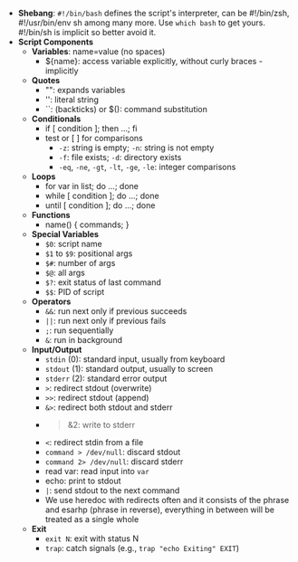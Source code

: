 - **Shebang**: `#!/bin/bash` defines the script's interpreter, can be #!/bin/zsh, #!/usr/bin/env sh among many more. Use `which bash` to get yours. #!/bin/sh is implicit so better avoid it.
- **Script Components**
    - **Variables**: name=value (no spaces)
        - ${name}: access variable explicitly, without curly braces - implicitly
    - **Quotes**
        - "": expands variables
        - '': literal string
        - \`\`: (backticks) or $(): command substitution
    - **Conditionals**
        - if [ condition ]; then ...; fi
        - test or [ ] for comparisons
            - `-z`: string is empty; `-n`: string is not empty
            - `-f`: file exists; `-d`: directory exists
            - `-eq`, `-ne`, `-gt`, `-lt`, `-ge`, `-le`: integer comparisons
    - **Loops**
        - for var in list; do ...; done
        - while [ condition ]; do ...; done
        - until [ condition ]; do ...; done
    - **Functions**
        - name() { commands; }
    - **Special Variables**
        - `$0`: script name
        - `$1` to `$9`: positional args
        - `$#`: number of args
        - `$@`: all args
        - `$?`: exit status of last command
        - `$$`: PID of script
    - **Operators**
        - `&&`: run next only if previous succeeds
        - `||`: run next only if previous fails
        - `;`: run sequentially
        - `&`: run in background
    - **Input/Output**
        - `stdin` (0): standard input, usually from keyboard
        - `stdout` (1): standard output, usually to screen
        - `stderr` (2): standard error output
        - `>`: redirect stdout (overwrite)
        - `>>`: redirect stdout (append)
        - `&>`: redirect both stdout and stderr
        - > &2: write to stderr
        - `<`: redirect stdin from a file
        - `command > /dev/null`: discard stdout
        - `command 2> /dev/null`: discard stderr
        - read var: read input into `var`
        - echo: print to stdout
        - `|`: send stdout to the next command
        - We use heredoc with redirects often and it consists of the phrase and esarhp (phrase in reverse), everything in between will be treated as a single whole
    - **Exit**
        - `exit N`: exit with status N
        - `trap`: catch signals (e.g., `trap "echo Exiting" EXIT`)